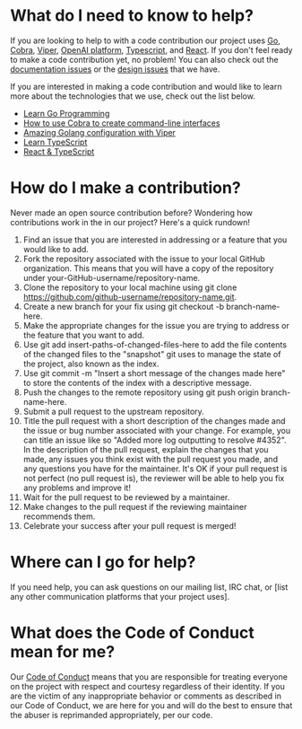 # What do I need to know to help?

If you are looking to help to with a code contribution our project
uses [Go](https://go.dev/), [Cobra](https://cobra.dev/), [Viper](https://github.com/spf13/viper),
[OpenAI platform](https://platform.openai.com/overview), [Typescript](https://www.typescriptlang.org/),
and [React](https://react.dev/). If you don't feel ready to make a code contribution yet, no problem! You can also
check out the [documentation issues](https://github.com/SPANDigital/codeassistant/labels/documentation) or the [design
issues](https://github.com/SPANDigital/codeassistant/labels/design) that we have.

If you are interested in making a code contribution and would like to learn more about the technologies that we use,
check out the list below.

- [Learn Go Programming](https://www.youtube.com/watch?v=YS4e4q9oBaU)
- [How to use Cobra to create command-line interfaces](https://www.youtube.com/watch?v=3qjkoWumAaI)
- [Amazing Golang configuration with Viper](https://www.youtube.com/watch?v=IP1VXYpO4B8)
- [Learn TypeScript](https://www.youtube.com/watch?v=30LWjhZzg50)
- [React & TypeScript](https://www.youtube.com/watch?v=FJDVKeh7RJI)

# How do I make a contribution?

Never made an open source contribution before? Wondering how contributions work in the in our project? Here's a quick
rundown!

1. Find an issue that you are interested in addressing or a feature that you would like to add.
2. Fork the repository associated with the issue to your local GitHub organization. This means that you will have a copy
   of
   the repository under your-GitHub-username/repository-name.
3. Clone the repository to your local machine using git clone https://github.com/github-username/repository-name.git.
4. Create a new branch for your fix using git checkout -b branch-name-here.
5. Make the appropriate changes for the issue you are trying to address or the feature that you want to add.
6. Use git add insert-paths-of-changed-files-here to add the file contents of the changed files to the "snapshot" git
   uses to manage the state of the project, also known as the index.
7. Use git commit -m "Insert a short message of the changes made here" to store the contents of the index with a
   descriptive message.
8. Push the changes to the remote repository using git push origin branch-name-here.
9. Submit a pull request to the upstream repository.
10. Title the pull request with a short description of the changes made and the issue or bug number associated with your
    change. For example, you can title an issue like so "Added more log outputting to resolve #4352".
    In the description of the pull request, explain the changes that you made, any issues you think exist with the pull
    request you made, and any questions you have for the maintainer. It's OK if your pull request is not perfect (no
    pull request is), the reviewer will be able to help you fix any problems and improve it!
11. Wait for the pull request to be reviewed by a maintainer.
12. Make changes to the pull request if the reviewing maintainer recommends them.
13. Celebrate your success after your pull request is merged!

# Where can I go for help?

If you need help, you can ask questions on our mailing list, IRC chat,
or [list any other communication platforms that your project uses].

# What does the Code of Conduct mean for me?

Our [Code of Conduct](CODE_OF_CONDUCT.md) means that you are responsible for treating everyone on the project with respect and courtesy
regardless of their identity. If you are the victim of any inappropriate behavior or comments as described in our Code
of Conduct, we are here for you and will do the best to ensure that the abuser is reprimanded appropriately, per our
code.